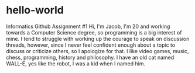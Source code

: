 # hello-world
Informatics Github Assignment #1
Hi, I'm Jacob, I'm 20 and working towards a Computer Science degree, so programming is a big interest of mine. I tend to struggle with working up the courage to speak on discussion threads, however, since I never feel confident enough about a topic to discuss or criticize others, so I apologize for that. I like video games, music, chess, programming, history and philosophy. I have an old cat named WALL-E, yes like the robot, I was a kid when I named him.
